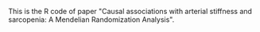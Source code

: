 This is the R code of paper "Causal associations with arterial stiffness and sarcopenia: A Mendelian Randomization Analysis".
